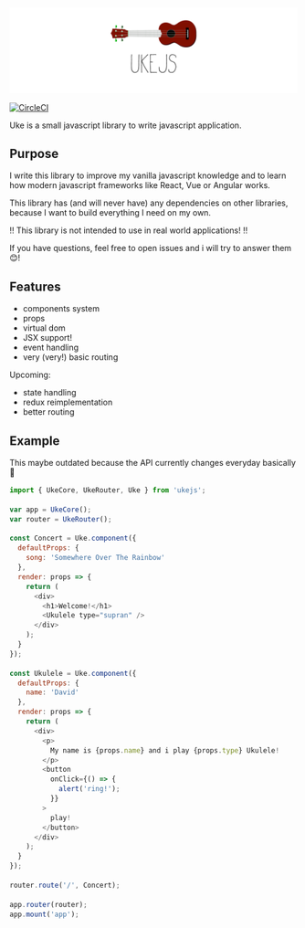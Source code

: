 ![UkeJS Logo](assets/logo.png)

[![CircleCI](https://circleci.com/gh/zwenza/ukejs/tree/master.svg?style=svg)](https://circleci.com/gh/zwenza/ukejs/tree/master)

Uke is a small javascript library to write javascript application.

## Purpose

I write this library to improve my vanilla javascript knowledge and to learn
how modern javascript frameworks like React, Vue or Angular works.

This library has (and will never have) any dependencies on other libraries, because I want to build everything I need on my own.

‼ This library is not intended to use in real world applications! ‼

If you have questions, feel free to open issues and i will try to answer them 😊!

## Features

* components system
* props
* virtual dom
* JSX support!
* event handling
* very (very!) basic routing

Upcoming:

* state handling
* redux reimplementation
* better routing

## Example

This maybe outdated because the API currently changes everyday basically 🤷

```js
import { UkeCore, UkeRouter, Uke } from 'ukejs';

var app = UkeCore();
var router = UkeRouter();

const Concert = Uke.component({
  defaultProps: {
    song: 'Somewhere Over The Rainbow'
  },
  render: props => {
    return (
      <div>
        <h1>Welcome!</h1>
        <Ukulele type="supran" />
      </div>
    );
  }
});

const Ukulele = Uke.component({
  defaultProps: {
    name: 'David'
  },
  render: props => {
    return (
      <div>
        <p>
          My name is {props.name} and i play {props.type} Ukulele!
        </p>
        <button
          onClick={() => {
            alert('ring!');
          }}
        >
          play!
        </button>
      </div>
    );
  }
});

router.route('/', Concert);

app.router(router);
app.mount('app');
```
